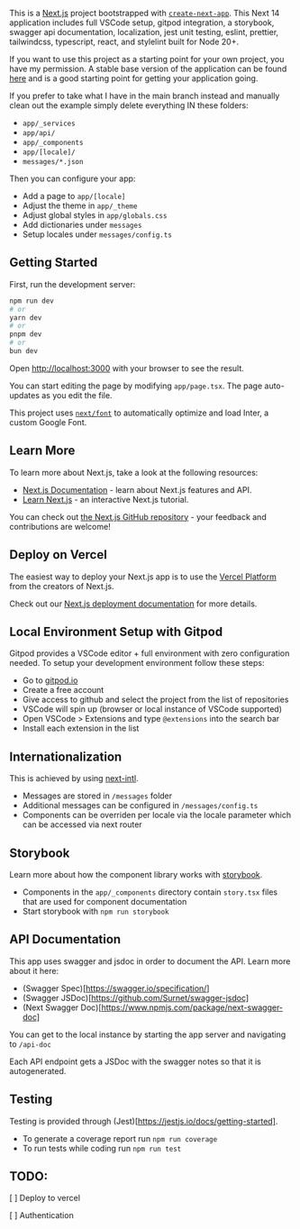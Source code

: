 This is a [Next.js](https://nextjs.org/) project bootstrapped with [`create-next-app`](https://github.com/vercel/next.js/tree/canary/packages/create-next-app).
This Next 14 application includes full VSCode setup, gitpod integration, a storybook, swagger api documentation, localization, jest unit testing, eslint, prettier, tailwindcss, typescript, react, and stylelint built for Node 20+.

If you want to use this project as a starting point for your own project, you have my permission. A stable base version of the application can be found [here](https://github.com/rardoz/roe-the-dev/releases/tag/v1.0.0) and is a good starting point for getting your application going.

If you prefer to take what I have in the main branch instead and manually clean out the example simply delete everything IN these folders:

- `app/_services`
- `app/api/`
- `app/_components`
- `app/[locale]/`
- `messages/*.json`

Then you can configure your app:

- Add a page to `app/[locale]`
- Adjust the theme in `app/_theme`
- Adjust global styles in `app/globals.css`
- Add dictionaries under `messages`
- Setup locales under `messages/config.ts`

## Getting Started

First, run the development server:

```bash
npm run dev
# or
yarn dev
# or
pnpm dev
# or
bun dev
```

Open [http://localhost:3000](http://localhost:3000) with your browser to see the result.

You can start editing the page by modifying `app/page.tsx`. The page auto-updates as you edit the file.

This project uses [`next/font`](https://nextjs.org/docs/basic-features/font-optimization) to automatically optimize and load Inter, a custom Google Font.

## Learn More

To learn more about Next.js, take a look at the following resources:

- [Next.js Documentation](https://nextjs.org/docs) - learn about Next.js features and API.
- [Learn Next.js](https://nextjs.org/learn) - an interactive Next.js tutorial.

You can check out [the Next.js GitHub repository](https://github.com/vercel/next.js/) - your feedback and contributions are welcome!

## Deploy on Vercel

The easiest way to deploy your Next.js app is to use the [Vercel Platform](https://vercel.com/new?utm_medium=default-template&filter=next.js&utm_source=create-next-app&utm_campaign=create-next-app-readme) from the creators of Next.js.

Check out our [Next.js deployment documentation](https://nextjs.org/docs/deployment) for more details.

## Local Environment Setup with Gitpod

Gitpod provides a VSCode editor + full environment with zero configuration needed. To setup your development environment follow these steps:

- Go to [gitpod.io](https://gitpod.io)
- Create a free account
- Give access to github and select the project from the list of repositories
- VSCode will spin up (browser or local instance of VSCode supported)
- Open VSCode > Extensions and type `@extensions` into the search bar
- Install each extension in the list

## Internationalization

This is achieved by using [next-intl](https://next-intl-docs.vercel.app/docs/getting-started/app-router-server-components).

- Messages are stored in `/messages` folder
- Additional messages can be configured in `/messages/config.ts`
- Components can be overriden per locale via the locale parameter which can be accessed via next router

## Storybook

Learn more about how the component library works with [storybook](https://storybook.js.org/docs/react/writing-stories/introduction).

- Components in the `app/_components` directory contain `story.tsx` files that are used for component documentation
- Start storybook with `npm run storybook`

## API Documentation

This app uses swagger and jsdoc in order to document the API. Learn more about it here:

- (Swagger Spec)[https://swagger.io/specification/]
- (Swagger JSDoc)[https://github.com/Surnet/swagger-jsdoc]
- (Next Swagger Doc)[https://www.npmjs.com/package/next-swagger-doc]

You can get to the local instance by starting the app server and navigating to `/api-doc`

Each API endpoint gets a JSDoc with the swagger notes so that it is autogenerated.

## Testing

Testing is provided through (Jest)[https://jestjs.io/docs/getting-started].

- To generate a coverage report run `npm run coverage`
- To run tests while coding run `npm run test`

## TODO:

[ ] Deploy to vercel

[ ] Authentication
